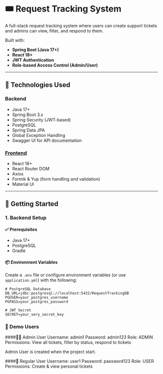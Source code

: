 # 🎟️ Request Tracking System

A full-stack request tracking system where users can create support tickets and admins can view, filter, and respond to them.

Built with:
- **Spring Boot (Java 17+)**
- **React 18+**
- **JWT Authentication**
- **Role-based Access Control (Admin/User)**

---

## 🔧 Technologies Used

### Backend
- Java 17+
- Spring Boot 3.x
- Spring Security (JWT-based)
- PostgreSQL
- Spring Data JPA
- Global Exception Handling
- Swagger UI for API documentation

### [Frontend](https://github.com/busecnky/RequestTrackingSystemFrontend)
- React 18+
- React Router DOM
- Axios
- Formik & Yup (form handling and validation)
- Material UI

---

## 🚀 Getting Started

### 1. Backend Setup

#### ✅ Prerequisites
- Java 17+
- PostgreSQL
- Gradle

#### 📦 Environment Variables

Create a `.env` file or configure environment variables (or use `application.yml`) with the following:

```env
# PostgreSQL Database
DB_URL=jdbc:postgresql://localhost:5432/RequestTrackingDB
PGUSER=your_postgres_username
PGPASS=your_postgres_password

# JWT Secret
SECRET=your_very_secret_key
```
### 🔑 Demo Users
####👨‍💼 Admin User
Username: admin1
Password: admin123
Role: ADMIN
Permissions: View all tickets, filter by status, respond to tickets

Admin User is created when the project start.

####👤 Regular User
Username: user1
Password: password123
Role: USER
Permissions: Create & view personal tickets


